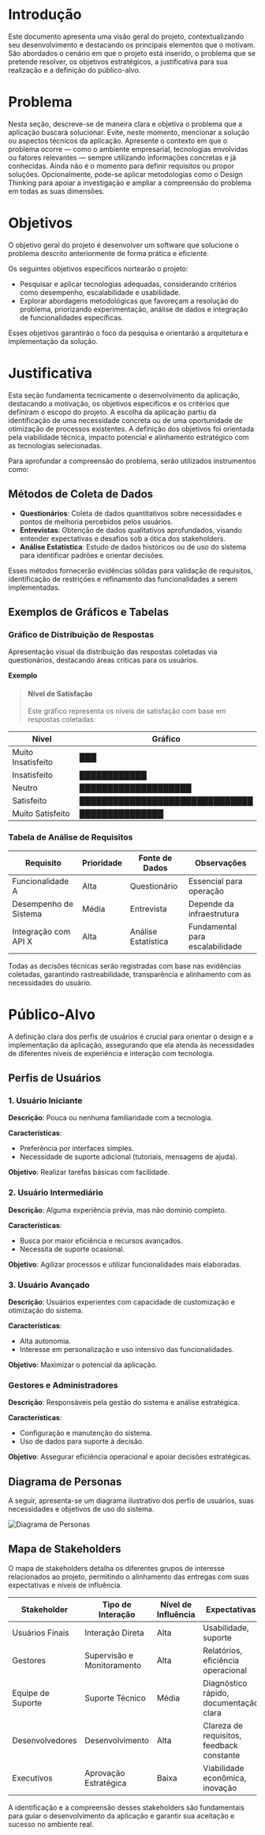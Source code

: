 # Introdução

Este documento apresenta uma visão geral do projeto, contextualizando seu desenvolvimento e destacando os principais elementos que o motivam. São abordados o cenário em que o projeto está inserido, o problema que se pretende resolver, os objetivos estratégicos, a justificativa para sua realização e a definição do público-alvo.

# Problema

Nesta seção, descreve-se de maneira clara e objetiva o problema que a aplicação buscará solucionar. Evite, neste momento, mencionar a solução ou aspectos técnicos da aplicação. Apresente o contexto em que o problema ocorre — como o ambiente empresarial, tecnologias envolvidas ou fatores relevantes — sempre utilizando informações concretas e já conhecidas. Ainda não é o momento para definir requisitos ou propor soluções. Opcionalmente, pode-se aplicar metodologias como o Design Thinking para apoiar a investigação e ampliar a compreensão do problema em todas as suas dimensões.

# Objetivos

O objetivo geral do projeto é desenvolver um software que solucione o problema descrito anteriormente de forma prática e eficiente.

Os seguintes objetivos específicos nortearão o projeto:

- Pesquisar e aplicar tecnologias adequadas, considerando critérios como desempenho, escalabilidade e usabilidade.
- Explorar abordagens metodológicas que favoreçam a resolução do problema, priorizando experimentação, análise de dados e integração de funcionalidades específicas.

Esses objetivos garantirão o foco da pesquisa e orientarão a arquitetura e implementação da solução.

# Justificativa

Esta seção fundamenta tecnicamente o desenvolvimento da aplicação, destacando a motivação, os objetivos específicos e os critérios que definiram o escopo do projeto. A escolha da aplicação partiu da identificação de uma necessidade concreta ou de uma oportunidade de otimização de processos existentes. A definição dos objetivos foi orientada pela viabilidade técnica, impacto potencial e alinhamento estratégico com as tecnologias selecionadas.

Para aprofundar a compreensão do problema, serão utilizados instrumentos como:

## Métodos de Coleta de Dados

- **Questionários**: Coleta de dados quantitativos sobre necessidades e pontos de melhoria percebidos pelos usuários.
- **Entrevistas**: Obtenção de dados qualitativos aprofundados, visando entender expectativas e desafios sob a ótica dos stakeholders.
- **Análise Estatística**: Estudo de dados históricos ou de uso do sistema para identificar padrões e orientar decisões.

Esses métodos fornecerão evidências sólidas para validação de requisitos, identificação de restrições e refinamento das funcionalidades a serem implementadas.

## Exemplos de Gráficos e Tabelas

### Gráfico de Distribuição de Respostas

Apresentação visual da distribuição das respostas coletadas via questionários, destacando áreas críticas para os usuários.

**Exemplo**
> #### Nível de Satisfação
> Este gráfico representa os níveis de satisfação com base em respostas coletadas:

| Nível                 | Gráfico                                      |
|-----------------------|----------------------------------------------|
| Muito Insatisfeito    | ███                                          |
| Insatisfeito          | ████████████                                 |
| Neutro                | ████████████████████                         |
| Satisfeito            | ███████████████████████████████              |
| Muito Satisfeito      | ███████████████                              |

### Tabela de Análise de Requisitos

| Requisito             | Prioridade | Fonte de Dados     | Observações                     |
|----------------------|------------|--------------------|---------------------------------|
| Funcionalidade A     | Alta       | Questionário       | Essencial para operação         |
| Desempenho de Sistema| Média      | Entrevista         | Depende da infraestrutura       |
| Integração com API X | Alta       | Análise Estatística| Fundamental para escalabilidade |

Todas as decisões técnicas serão registradas com base nas evidências coletadas, garantindo rastreabilidade, transparência e alinhamento com as necessidades do usuário.

# Público-Alvo

A definição clara dos perfis de usuários é crucial para orientar o design e a implementação da aplicação, assegurando que ela atenda às necessidades de diferentes níveis de experiência e interação com tecnologia.

## Perfis de Usuários

### 1. Usuário Iniciante

**Descrição**: Pouca ou nenhuma familiaridade com a tecnologia.

**Características**:
- Preferência por interfaces simples.
- Necessidade de suporte adicional (tutoriais, mensagens de ajuda).

**Objetivo**: Realizar tarefas básicas com facilidade.

### 2. Usuário Intermediário

**Descrição**: Alguma experiência prévia, mas não domínio completo.

**Características**:
- Busca por maior eficiência e recursos avançados.
- Necessita de suporte ocasional.

**Objetivo**: Agilizar processos e utilizar funcionalidades mais elaboradas.

### 3. Usuário Avançado

**Descrição**: Usuários experientes com capacidade de customização e otimização do sistema.

**Características**:
- Alta autonomia.
- Interesse em personalização e uso intensivo das funcionalidades.

**Objetivo**: Maximizar o potencial da aplicação.

### Gestores e Administradores

**Descrição**: Responsáveis pela gestão do sistema e análise estratégica.

**Características**:
- Configuração e manutenção do sistema.
- Uso de dados para suporte à decisão.

**Objetivo**: Assegurar eficiência operacional e apoiar decisões estratégicas.

## Diagrama de Personas

A seguir, apresenta-se um diagrama ilustrativo dos perfis de usuários, suas necessidades e objetivos de uso do sistema.

![Diagrama de Personas](img/DiagramadePersonas.png)

## Mapa de Stakeholders

O mapa de stakeholders detalha os diferentes grupos de interesse relacionados ao projeto, permitindo o alinhamento das entregas com suas expectativas e níveis de influência.

| Stakeholder         | Tipo de Interação           | Nível de Influência | Expectativas                        |
|---------------------|-----------------------------|----------------------|-------------------------------------|
| Usuários Finais     | Interação Direta            | Alta                 | Usabilidade, suporte                |
| Gestores            | Supervisão e Monitoramento  | Alta                 | Relatórios, eficiência operacional  |
| Equipe de Suporte   | Suporte Técnico             | Média                | Diagnóstico rápido, documentação clara |
| Desenvolvedores     | Desenvolvimento             | Alta                 | Clareza de requisitos, feedback constante |
| Executivos          | Aprovação Estratégica       | Baixa                | Viabilidade econômica, inovação     |

A identificação e a compreensão desses stakeholders são fundamentais para guiar o desenvolvimento da aplicação e garantir sua aceitação e sucesso no ambiente real.
